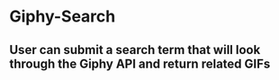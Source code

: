 # Giphy-Search

## User can submit a search term that will look through the Giphy API and return related GIFs
